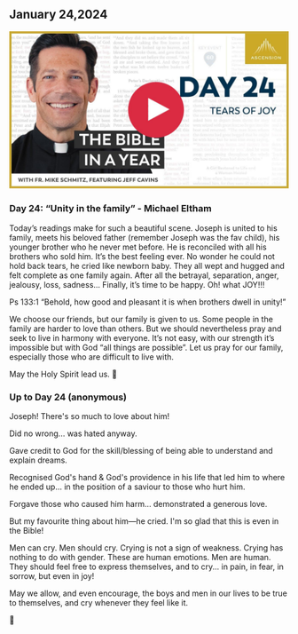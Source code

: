 ## January 24,2024 ##

[![Tears of Joy](https://raw.githubusercontent.com/linusjf/BIAY/main/January/jpgs/Day024.jpg)](https://youtu.be/7y5ENYg8NWM "Tears of Joy")

### Day 24: “Unity in the family” - Michael Eltham ###
Today’s readings make for such a beautiful scene. Joseph is united to his family, meets his beloved father (remember Joseph was the fav child), his younger brother who he never met before. He is reconciled with all his brothers who sold him. It’s the best feeling ever. No wonder he could not hold back tears, he cried like newborn baby. They all wept and hugged and felt complete as one family again. After all the betrayal, separation, anger, jealousy, loss, sadness… Finally, it’s time to be happy. Oh! what JOY!!! 

Ps 133:1  “Behold, how good and pleasant it is when brothers dwell in unity!”

We choose our friends, but our family is given to us. Some people in the family are harder to love than others. But we should nevertheless pray and seek to live in harmony with everyone. It’s not easy, with our strength it’s impossible but with God “all things are possible”. Let us pray for our family, especially those who are difficult to live with.

May the Holy Spirit lead us. 🙏

### Up to Day 24 (anonymous) ###

Joseph! There's so much to love about him!

Did no wrong... was hated anyway.

Gave credit to God for the skill/blessing of being able to understand and explain dreams.

Recognised God's hand & God's providence in his life that led him to where he ended up... in the position of a saviour to those who hurt him.

Forgave those who caused him harm... demonstrated a generous love.

But my favourite thing about him—he cried.
I'm so glad that this is even in the Bible!

Men can cry.
Men should cry.
Crying is not a sign of weakness.
Crying has nothing to do with gender.
These are human emotions.
Men are human.
They should feel free to express themselves, and to cry...
in pain,
in fear,
in sorrow,
but even in joy!

May we allow, and even encourage, the boys and men in our lives to be true to themselves, and cry whenever they feel like it.

🥲
